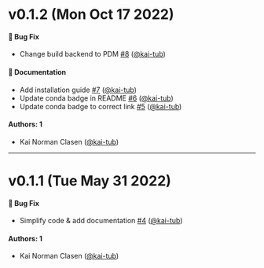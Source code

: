 # v0.1.2 (Mon Oct 17 2022)

#### 🐛 Bug Fix

- Change build backend to PDM [#8](https://github.com/kai-tub/bigearthnet_patch_interface/pull/8) ([@kai-tub](https://github.com/kai-tub))

#### 📝 Documentation

- Add installation guide [#7](https://github.com/kai-tub/bigearthnet_patch_interface/pull/7) ([@kai-tub](https://github.com/kai-tub))
- Update conda badge in README [#6](https://github.com/kai-tub/bigearthnet_patch_interface/pull/6) ([@kai-tub](https://github.com/kai-tub))
- Update conda badge to correct link [#5](https://github.com/kai-tub/bigearthnet_patch_interface/pull/5) ([@kai-tub](https://github.com/kai-tub))

#### Authors: 1

- Kai Norman Clasen ([@kai-tub](https://github.com/kai-tub))

---

# v0.1.1 (Tue May 31 2022)

#### 🐛 Bug Fix

- Simplify code & add documentation [#4](https://github.com/kai-tub/bigearthnet_patch_interface/pull/4) ([@kai-tub](https://github.com/kai-tub))

#### Authors: 1

- Kai Norman Clasen ([@kai-tub](https://github.com/kai-tub))
